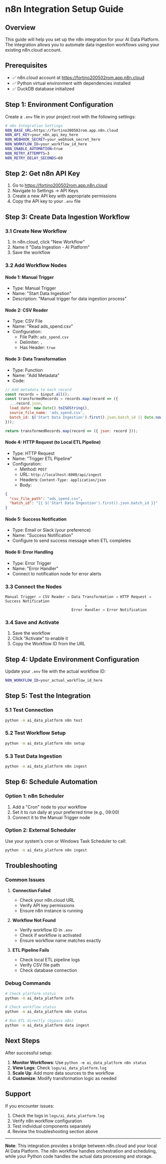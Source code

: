 # n8n Integration Setup Guide

## Overview

This guide will help you set up the n8n integration for your AI Data Platform. The integration allows you to automate data ingestion workflows using your existing n8n.cloud account.

## Prerequisites

- ✅ n8n.cloud account at https://fortino200502rom.app.n8n.cloud
- ✅ Python virtual environment with dependencies installed
- ✅ DuckDB database initialized

## Step 1: Environment Configuration

Create a `.env` file in your project root with the following settings:

```bash
# n8n Integration Settings
N8N_BASE_URL=https://fortino200502rom.app.n8n.cloud
N8N_API_KEY=your_n8n_api_key_here
N8N_WEBHOOK_SECRET=your_webhook_secret_here
N8N_WORKFLOW_ID=your_workflow_id_here
N8N_ENABLE_AUTOMATION=true
N8N_RETRY_ATTEMPTS=3
N8N_RETRY_DELAY_SECONDS=60
```

## Step 2: Get n8n API Key

1. Go to https://fortino200502rom.app.n8n.cloud
2. Navigate to Settings → API Keys
3. Create a new API key with appropriate permissions
4. Copy the API key to your `.env` file

## Step 3: Create Data Ingestion Workflow

### 3.1 Create New Workflow

1. In n8n.cloud, click "New Workflow"
2. Name it "Data Ingestion - AI Platform"
3. Save the workflow

### 3.2 Add Workflow Nodes

#### Node 1: Manual Trigger
- Type: Manual Trigger
- Name: "Start Data Ingestion"
- Description: "Manual trigger for data ingestion process"

#### Node 2: CSV Reader
- Type: CSV File
- Name: "Read ads_spend.csv"
- Configuration:
  - File Path: `ads_spend.csv`
  - Delimiter: `,`
  - Has Header: `true`

#### Node 3: Data Transformation
- Type: Function
- Name: "Add Metadata"
- Code:
```javascript
// Add metadata to each record
const records = $input.all();
const transformedRecords = records.map(record => ({
  ...record.json,
  load_date: new Date().toISOString(),
  source_file_name: 'ads_spend.csv',
  batch_id: $('Start Data Ingestion').first().json.batch_id || Date.now().toString()
}));

return transformedRecords.map(record => ({ json: record }));
```

#### Node 4: HTTP Request (to Local ETL Pipeline)
- Type: HTTP Request
- Name: "Trigger ETL Pipeline"
- Configuration:
  - Method: `POST`
  - URL: `http://localhost:8000/api/ingest`
  - Headers: `Content-Type: application/json`
  - Body: 
```json
{
  "csv_file_path": "ads_spend.csv",
  "batch_id": "{{ $('Start Data Ingestion').first().json.batch_id }}"
}
```

#### Node 5: Success Notification
- Type: Email or Slack (your preference)
- Name: "Success Notification"
- Configure to send success message when ETL completes

#### Node 6: Error Handling
- Type: Error Trigger
- Name: "Error Handler"
- Connect to notification node for error alerts

### 3.3 Connect the Nodes

```
Manual Trigger → CSV Reader → Data Transformation → HTTP Request → Success Notification
                                    ↓
                              Error Handler → Error Notification
```

### 3.4 Save and Activate

1. Save the workflow
2. Click "Activate" to enable it
3. Copy the Workflow ID from the URL

## Step 4: Update Environment Configuration

Update your `.env` file with the actual workflow ID:

```bash
N8N_WORKFLOW_ID=your_actual_workflow_id_here
```

## Step 5: Test the Integration

### 5.1 Test Connection

```bash
python -m ai_data_platform n8n test
```

### 5.2 Test Workflow Setup

```bash
python -m ai_data_platform n8n setup
```

### 5.3 Test Data Ingestion

```bash
python -m ai_data_platform n8n ingest
```

## Step 6: Schedule Automation

### Option 1: n8n Scheduler
1. Add a "Cron" node to your workflow
2. Set it to run daily at your preferred time (e.g., 09:00)
3. Connect it to the Manual Trigger node

### Option 2: External Scheduler
Use your system's cron or Windows Task Scheduler to call:

```bash
python -m ai_data_platform n8n ingest
```

## Troubleshooting

### Common Issues

1. **Connection Failed**
   - Check your n8n.cloud URL
   - Verify API key permissions
   - Ensure n8n instance is running

2. **Workflow Not Found**
   - Verify workflow ID in `.env`
   - Check if workflow is activated
   - Ensure workflow name matches exactly

3. **ETL Pipeline Fails**
   - Check local ETL pipeline logs
   - Verify CSV file path
   - Check database connection

### Debug Commands

```bash
# Check platform status
python -m ai_data_platform info

# Check workflow status
python -m ai_data_platform n8n status

# Run ETL directly (bypass n8n)
python -m ai_data_platform data ingest
```

## Next Steps

After successful setup:

1. **Monitor Workflows**: Use `python -m ai_data_platform n8n status`
2. **View Logs**: Check `logs/ai_data_platform.log`
3. **Scale Up**: Add more data sources to the workflow
4. **Customize**: Modify transformation logic as needed

## Support

If you encounter issues:

1. Check the logs in `logs/ai_data_platform.log`
2. Verify n8n workflow configuration
3. Test individual components separately
4. Review the troubleshooting section above

---

**Note**: This integration provides a bridge between n8n.cloud and your local AI Data Platform. The n8n workflow handles orchestration and scheduling, while your Python code handles the actual data processing and storage.

